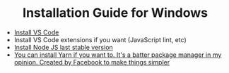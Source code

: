 <h1 align="center"><b>Installation Guide for Windows</b></h1>

- [Install VS Code](https://code.visualstudio.com/download)
- Install VS Code extensions if you want (JavaScript lint, etc)
- [Install Node JS last stable version](https://nodejs.org/en/download/)
- [You can install Yarn if you want to. It's a batter package manager in my opinion. Created by Facebook to make things simpler](https://classic.yarnpkg.com/en/docs/install/#windows-stable)